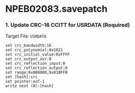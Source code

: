 # NPEB02083.savepatch

### 1. Update CRC-16 CCITT for USRDATA (Required)

Target File: `USRDATA`

```
set crc_bandwidth:16
set crc_polynomial:0x1021
set crc_initial_value:0xFFFF
set crc_output_xor:0
set crc_reflection_input:0
set crc_reflection_output:0
set range:0x000000,0x01BFFB
set [hash]:crc
set pointer:eof-1
write next (0):[hash]
```

